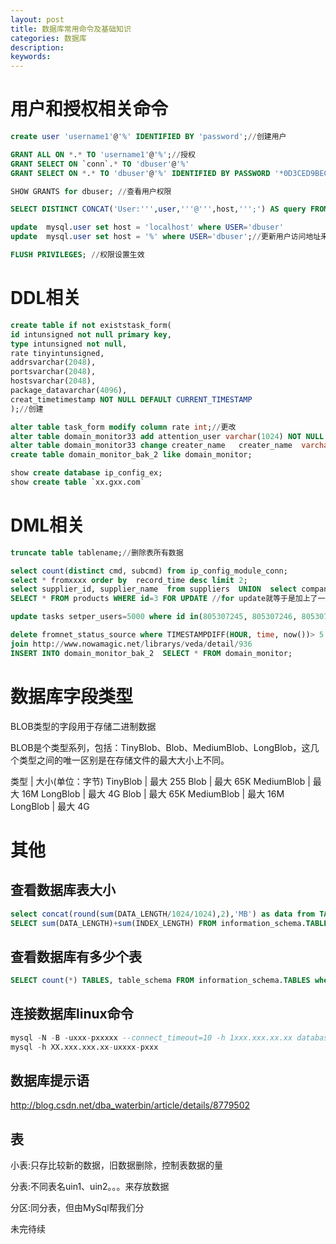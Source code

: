 ```yaml
---
layout: post
title: 数据库常用命令及基础知识
categories: 数据库
description: 
keywords: 
---
```




# 用户和授权相关命令

```sql
create user 'username1'@'%' IDENTIFIED BY 'password';//创建用户

GRANT ALL ON *.* TO 'username1'@'%';//授权
GRANT SELECT ON `conn`.* TO 'dbuser'@'%'
GRANT SELECT ON *.* TO 'dbuser'@'%' IDENTIFIED BY PASSWORD '*0D3CED9BEC10A777AEC23CCC353A8C08A633045E'

SHOW GRANTS for dbuser; //查看用户权限

SELECT DISTINCT CONCAT('User:''',user,'''@''',host,''';') AS query FROM mysql.user; //查看所有用户

update  mysql.user set host = 'localhost' where USER='dbuser'
update  mysql.user set host = '%' where USER='dbuser';//更新用户访问地址来源范围

FLUSH PRIVILEGES; //权限设置生效
```



# DDL相关

```sql
create table if not existstask_form(
id intunsigned not null primary key,
type intunsigned not null,
rate tinyintunsigned,
addrsvarchar(2048),
portsvarchar(2048),
hostsvarchar(2048),
package_datavarchar(4096),
creat_timetimestamp NOT NULL DEFAULT CURRENT_TIMESTAMP 
);//创建

alter table task_form modify column rate int;//更改
alter table domain_monitor33 add attention_user varchar(1024) NOT NULL DEFAULT '';  
alter table domain_monitor33 change creater_name   creater_name  varchar(32) NOT NULL DEFAULT ''; 
create table domain_monitor_bak_2 like domain_monitor; 

show create database ip_config_ex;
show create table `xx.gxx.com`
```



# DML相关

```sql
truncate table tablename;//删除表所有数据

select count(distinct cmd, subcmd) from ip_config_module_conn;
select * fromxxxx order by  record_time desc limit 2;
select supplier_id, supplier_name  from suppliers  UNION  select company_id, company_name  from companies  ORDER BY 2;
SELECT * FROM products WHERE id=3 FOR UPDATE //for update就等于是加上了一个写锁，会把表锁住无法修改;

update tasks setper_users=5000 where id in(805307245, 805307246, 805307247, 805307248,805307249,805307465, 805307471, 805307472);

delete fromnet_status_source where TIMESTAMPDIFF(HOUR, time, now())> 5；
join http://www.nowamagic.net/librarys/veda/detail/936
INSERT INTO domain_monitor_bak_2  SELECT * FROM domain_monitor; 
```



# 数据库字段类型

BLOB类型的字段用于存储二进制数据

BLOB是个类型系列，包括：TinyBlob、Blob、MediumBlob、LongBlob，这几个类型之间的唯一区别是在存储文件的最大大小上不同。

类型          |      大小(单位：字节)
TinyBlob     |        最大 255
Blob          |          最大 65K
MediumBlob    |   最大 16M
LongBlob       |     最大 4G
Blob            |        最大 65K
MediumBlob    |   最大 16M
LongBlob      |      最大 4G



# 其他

## 查看数据库表大小

```sql
select concat(round(sum(DATA_LENGTH/1024/1024),2),'MB') as data from TABLES where table_schema = 'hummer_cs_cmd_delayed';
SELECT sum(DATA_LENGTH)+sum(INDEX_LENGTH) FROM information_schema.TABLES whereTABLE_SCHEMA='数据库名';
```

## 查看数据库有多少个表

```sql
SELECT count(*) TABLES, table_schema FROM information_schema.TABLES where table_schema = 'domain' GROUP BY table_schema; 
```

## 连接数据库linux命令

```sql
mysql -N -B -uxxx-pxxxxx --connect_timeout=10 -h 1xxx.xxx.xx.xx database
mysql -h XX.xxx.xxx.xx-uxxxx-pxxx 
```

## 数据库提示语

<http://blog.csdn.net/dba_waterbin/article/details/8779502>


## 表
小表:只存比较新的数据，旧数据删除，控制表数据的量

分表:不同表名uin1、uin2。。。来存放数据

分区:同分表，但由MySql帮我们分


未完待续




